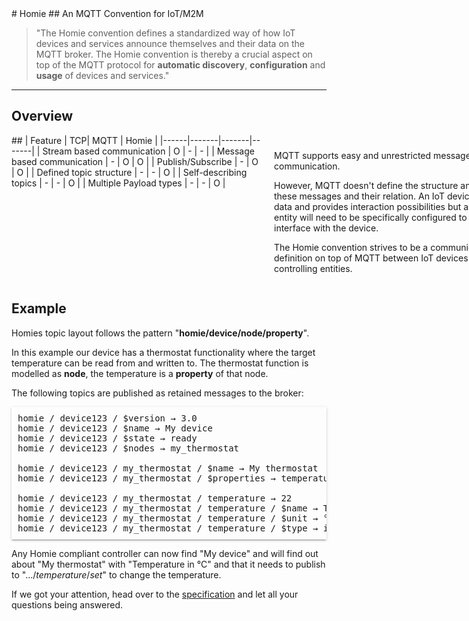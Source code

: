    <div class="animated fadeIn">
# Homie
## An MQTT Convention for IoT/M2M

> "The Homie convention defines a standardized way of how IoT devices and services announce themselves and their data on the MQTT broker. The Homie convention is thereby a crucial aspect on top of the MQTT protocol for <b>automatic discovery</b>, <b>configuration</b> and <b>usage</b> of devices and services."
</div>

<hr>

## Overview

  <div style="display:flex;justify-content:space-between;"><div style="min-width:400px;padding-right:10px">
## 
| Feature | TCP| MQTT | Homie |
|------|-------|-------|-------|
| Stream based communication   |   O    |   -    |   -    |
| Message based communication   |   -    |   O    |   O    |
| Publish/Subscribe   |   -    |   O    |   O    |
| Defined topic structure   |   -    |   -    |   O    |
| Self-describing topics   |   -    |   -    |   O    |
| Multiple Payload types  |   -    |   -    |   O    |

   </div>
   <div style="min-width:400px;padding-left:10px;padding-top:10px">
<p>MQTT supports easy and unrestricted message-based communication.</p><p>However, MQTT doesn't define the structure and content of these messages and their relation. An IoT device publishes data and provides interaction possibilities but a controlling entity will need to be specifically configured to be able to interface with the device.</p>
<p>The Homie convention strives to be a communication definition on top of MQTT between IoT devices and controlling entities.
</p>
   </div>
</div>

## Example

Homies topic layout follows the pattern "**homie/device/node/property**".

In this example our device has a thermostat functionality where the target
temperature can be read from and written to. The thermostat function
is modelled as **node**, the temperature is a **property** of that node.

The following topics are published as retained messages to the broker:

<pre style="box-shadow: 0 2px 2px 0 rgba(0, 0, 0, 0.14), 0 1px 5px 0 rgba(0, 0, 0, 0.12), 0 3px 1px -2px rgba(0, 0, 0, 0.2);padding:10px;">
homie / device123 / $version → 3.0
homie / device123 / $name → My device
homie / device123 / $state → ready
homie / device123 / $nodes → my_thermostat

homie / device123 / my_thermostat / $name → My thermostat
homie / device123 / my_thermostat / $properties → temperature

homie / device123 / my_thermostat / temperature → 22 
homie / device123 / my_thermostat / temperature / $name → Temperature
homie / device123 / my_thermostat / temperature / $unit → °C
homie / device123 / my_thermostat / temperature / $type → integer
</pre>

Any Homie compliant controller can now find "My device" and will find out
about "My thermostat" with "Temperature in °C" and that it needs to publish
to ".../*temperature*/*set*" to change the temperature.

If we got your attention, head over to the <a href="/specification/">specification</a>
and let all your questions being answered.